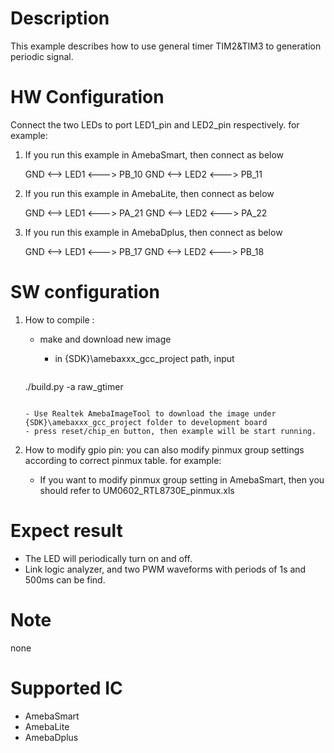 # Description
This example describes how to use general timer TIM2&TIM3 to generation periodic signal.

# HW Configuration
  Connect the two LEDs to port LED1_pin and LED2_pin respectively.
  for example:
1. If you run this example in AmebaSmart, then connect as below

	GND <--> LED1 <---> PB_10
	GND <--> LED2 <---> PB_11
2. If you run this example in AmebaLite, then connect as below

	GND <--> LED1 <---> PA_21
	GND <--> LED2 <---> PA_22
3. If you run this example in AmebaDplus, then connect as below

	GND <--> LED1 <---> PB_17
	GND <--> LED2 <---> PB_18

# SW configuration
1. How to compile :
   
   - make and download new image
   
     - in {SDK}\amebaxxx_gcc_project path, input
   
     ```shell
    ./build.py -a raw_gtimer
     ```
   
     - Use Realtek AmebaImageTool to download the image under {SDK}\amebaxxx_gcc_project folder to development board
     - press reset/chip_en button, then example will be start running.
   
2. How to modify gpio pin:
    you can also modify pinmux group settings according to correct pinmux table. for example: 
   - If you want to modify pinmux group setting in AmebaSmart, then you should refer to UM0602_RTL8730E_pinmux.xls

# Expect result

  - The LED will periodically turn on and off.
  - Link logic analyzer, and two PWM waveforms with periods of 1s and 500ms can be find.

# Note
  none

# Supported IC
  - AmebaSmart
  - AmebaLite
  - AmebaDplus

